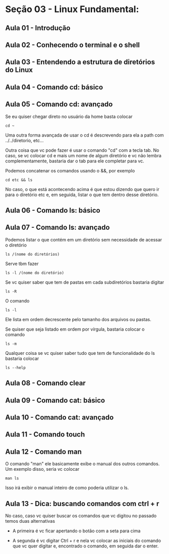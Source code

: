 # Seção 03 - Linux Fundamental:

## Aula 01 - Introdução

## Aula 02 - Conhecendo o terminal e o shell

## Aula 03 - Entendendo a estrutura de diretórios do Linux

## Aula 04 - Comando cd: básico

## Aula 05 - Comando cd: avançado
Se eu quiser chegar direto no usuário da home basta colocar

    cd ~

Uma outra forma avançada de usar o cd é descrevendo para ela a path com ../../diretorio, etc...

Outra coisa que vc pode fazer é usar o comando "cd" com a tecla tab. No caso, se vc colocar cd e mais um nome de algum diretório e vc não lembra complementamente, bastaria dar o tab para ele completar para vc.

Podemos concatenar os comandos usando o &&, por exemplo

    cd etc && ls

No caso, o que está acontecendo acima é que estou dizendo que quero ir para o diretório etc e, em seguida, listar o que tem dentro desse diretório.

## Aula 06 - Comando ls: básico

## Aula 07 - Comando ls: avançado
Podemos listar o que contém em um diretório sem necessidade de acessar o diretório

    ls /(nome do diretórios)

Serve tbm fazer

    ls -l /(nome do diretório)

Se vc quiser saber que tem de pastas em cada subdiretórios bastaria digitar
    
    ls -R

O comando 

    ls -l

Ele lista em ordem decrescente pelo tamanho dos arquivos ou pastas.

Se quiser que seja listado em ordem por vírgula, bastaria colocar o comando

    ls -m

Qualquer coisa se vc quiser saber tudo que tem de funcionalidade do ls bastaria colocar 

    ls --help

## Aula 08 - Comando clear

## Aula 09 - Comando cat: básico

## Aula 10 - Comando cat: avançado

## Aula 11 - Comando touch

## Aula 12 - Comando man
O comando "man" ele basicamente exibe o manual dos outros comandos. Um exemplo disso, seria vc colocar

    man ls

Isso irá exibir o manual inteiro de como poderia utilizar o ls.

## Aula 13 - Dica: buscando comandos com ctrl + r
No caso, caso vc quiser buscar os comandos que vc digitou no passado temos duas alternativas

- A primeira é vc ficar apertando o botão com a seta para cima

- A segunda é vc digitar Ctrl + r e nela vc colocar as iniciais do comando que vc quer digitar e, encontrado o comando, em seguida dar o enter.
